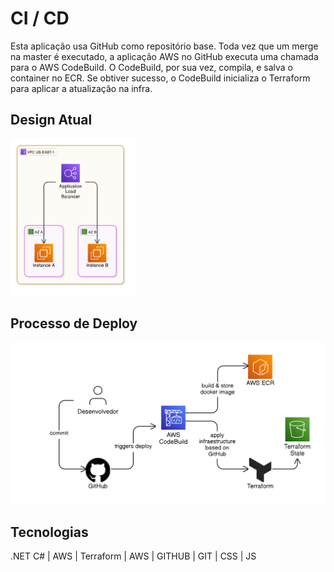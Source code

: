 # CI / CD
Esta aplicação usa GitHub como repositório base. Toda vez que um merge na master é executado, a aplicação AWS no GitHub executa uma chamada para o AWS CodeBuild. O CodeBuild, por sua vez, compila, e salva o container no ECR. Se obtiver sucesso, o CodeBuild inicializa o Terraform para aplicar a atualização na infra.
## Design Atual
<img src="/src/Content/Images/CurrentDesign.svg" width="200" alt="Design Atual" />

## Processo de Deploy
<img src="/src/Content/Images/DeploymentProccess.svg" width="550" alt="Processo de Deploy" />

## Tecnologias

.NET C# | AWS | Terraform | AWS | GITHUB | GIT | CSS | JS

